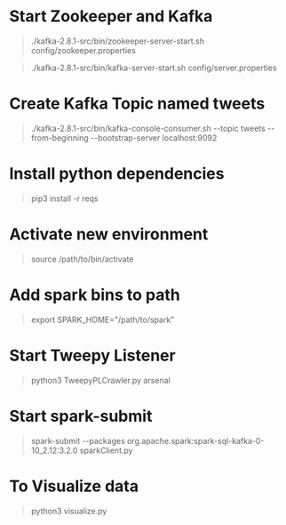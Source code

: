 # Start Zookeeper and Kafka

> ./kafka-2.8.1-src/bin/zookeeper-server-start.sh config/zookeeper.properties

> ./kafka-2.8.1-src/bin/kafka-server-start.sh config/server.properties

# Create Kafka Topic named tweets

> ./kafka-2.8.1-src/bin/kafka-console-consumer.sh --topic tweets --from-beginning --bootstrap-server localhost:9092

# Install python dependencies
> pip3 install -r reqs

# Activate new environment
> source /path/to/bin/activate
# Add spark bins to path
> export SPARK_HOME="/path/to/spark"

# Start Tweepy Listener
> python3 TweepyPLCrawler.py arsenal

# Start spark-submit 
  
> spark-submit --packages org.apache.spark:spark-sql-kafka-0-10_2.12:3.2.0 sparkClient.py


# To Visualize data

> python3 visualize.py



